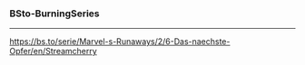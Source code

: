 ### BSto-BurningSeries
---
https://bs.to/serie/Marvel-s-Runaways/2/6-Das-naechste-Opfer/en/Streamcherry


```
```

```
```

```
```


